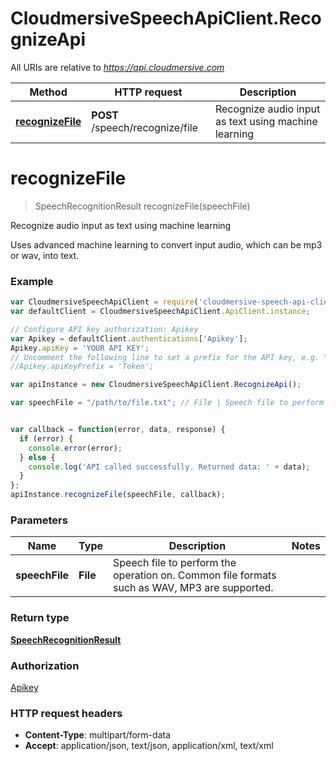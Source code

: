 # CloudmersiveSpeechApiClient.RecognizeApi

All URIs are relative to *https://api.cloudmersive.com*

Method | HTTP request | Description
------------- | ------------- | -------------
[**recognizeFile**](RecognizeApi.md#recognizeFile) | **POST** /speech/recognize/file | Recognize audio input as text using machine learning


<a name="recognizeFile"></a>
# **recognizeFile**
> SpeechRecognitionResult recognizeFile(speechFile)

Recognize audio input as text using machine learning

Uses advanced machine learning to convert input audio, which can be mp3 or wav, into text.

### Example
```javascript
var CloudmersiveSpeechApiClient = require('cloudmersive-speech-api-client');
var defaultClient = CloudmersiveSpeechApiClient.ApiClient.instance;

// Configure API key authorization: Apikey
var Apikey = defaultClient.authentications['Apikey'];
Apikey.apiKey = 'YOUR API KEY';
// Uncomment the following line to set a prefix for the API key, e.g. "Token" (defaults to null)
//Apikey.apiKeyPrefix = 'Token';

var apiInstance = new CloudmersiveSpeechApiClient.RecognizeApi();

var speechFile = "/path/to/file.txt"; // File | Speech file to perform the operation on.  Common file formats such as WAV, MP3 are supported.


var callback = function(error, data, response) {
  if (error) {
    console.error(error);
  } else {
    console.log('API called successfully. Returned data: ' + data);
  }
};
apiInstance.recognizeFile(speechFile, callback);
```

### Parameters

Name | Type | Description  | Notes
------------- | ------------- | ------------- | -------------
 **speechFile** | **File**| Speech file to perform the operation on.  Common file formats such as WAV, MP3 are supported. | 

### Return type

[**SpeechRecognitionResult**](SpeechRecognitionResult.md)

### Authorization

[Apikey](../README.md#Apikey)

### HTTP request headers

 - **Content-Type**: multipart/form-data
 - **Accept**: application/json, text/json, application/xml, text/xml

